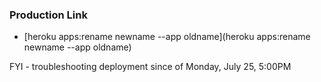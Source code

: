 ### Production Link
* [heroku apps:rename newname --app oldname](heroku apps:rename newname --app oldname)

FYI - troubleshooting deployment since of Monday, July 25, 5:00PM
